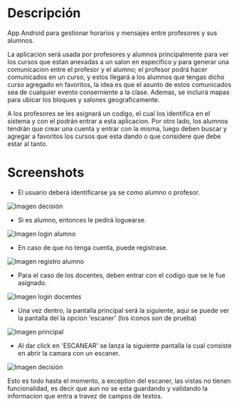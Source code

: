 # Descripción
App Android para gestionar horarios y mensajes entre profesores y sus alumnos.

La aplicacion será usada por profesores y alumnos principalmente para ver los cursos 
que estan anexadas a un salon en especifico y para generar una comunicacion entre el profesor y 
el alumno; el profesor podrá hacer comunicados en un curso, y estos llegará a los alumnos que 
tengas dicho curso agregado en favoritos, la idea es que el asunto de estos comunicados sea de 
cualquier evento conserniente a la clase. Ademas, se incluirá mapas para ubicar los bloques y salones geograficamente.

A los profesores se les asignará un codigo, el cual los identifica en el sistema y con el podrán entrar a 
esta aplicacion. Por otro lado, los alumnos tendrán que crear una cuenta y entrar con la misma, luego deben
buscar y agregar a favoritos los cursos que esta dando o que considere que debe estar al tanto.

# Screenshots

- El usuario deberá identificarse ya se como alumno o profesor.

![Imagen decisión](https://crissalvarezh.github.io/ImagenesRepos/imgs/rooming/rooming_docente_estudiante.jpg)

- Si es alumno, entonces le pedirá loguearse.

![Imagen login alumno](https://crissalvarezh.github.io/ImagenesRepos/imgs/rooming/rooming_login_estudiantes.jpg)

- En caso de que no tenga cuenta, puede registrase.

![Imagen registro alumno](https://crissalvarezh.github.io/ImagenesRepos/imgs/rooming/rooming_registro.jpg)

- Para el caso de los docentes, deben entrar con el codigo que se le fue asignado.

![Imagen login docentes](https://crissalvarezh.github.io/ImagenesRepos/imgs/rooming/rooming_login_docentes.jpg)

- Una vez dentro, la pantalla principal será la siguiente, aqui se puede ver la pantalla del la opcion 'escaner' (los iconos son de prueba)

![Imagen principal](https://crissalvarezh.github.io/ImagenesRepos/imgs/rooming/rooming_main_activity_tabs.jpg)

- Al dar click en 'ESCANEAR' se lanza la siguiente pantalla la cual consiste en abrir la camara con un escaner.

![Imagen decisión](https://crissalvarezh.github.io/ImagenesRepos/imgs/rooming/rooming_scanner.jpg)

Esto es todo hasta el momento, a exception del escaner, las vistas no tienen funcionalidad, es decir que aun no se esta guardando
y validando la informacion que entra a travez de campos de textos.



